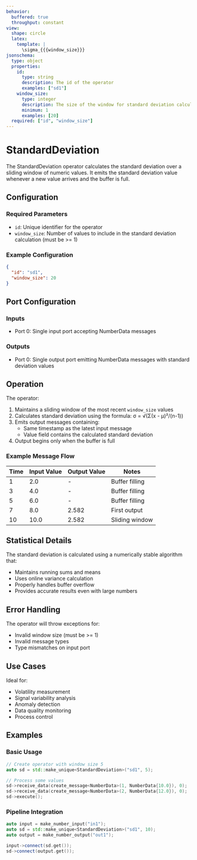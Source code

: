 ```yaml
---
behavior:
  buffered: true
  throughput: constant
view:
  shape: circle
  latex:
    template: |
      \sigma_{{{window_size}}}
jsonschema:
  type: object
  properties:
    id:
      type: string
      description: The id of the operator
      examples: ["sd1"]
    window_size:
      type: integer
      description: The size of the window for standard deviation calculation
      minimum: 1
      examples: [20]
  required: ["id", "window_size"]
---
```


# StandardDeviation

The StandardDeviation operator calculates the standard deviation over a sliding window of numeric values. It emits the standard deviation value whenever a new value arrives and the buffer is full.

## Configuration

### Required Parameters

- `id`: Unique identifier for the operator
- `window_size`: Number of values to include in the standard deviation calculation (must be >= 1)

### Example Configuration

```json
{
  "id": "sd1",
  "window_size": 20
}
```

## Port Configuration

### Inputs

- Port 0: Single input port accepting NumberData messages

### Outputs

- Port 0: Single output port emitting NumberData messages with standard deviation values

## Operation

The operator:

1. Maintains a sliding window of the most recent `window_size` values
2. Calculates standard deviation using the formula: σ = √(Σ(x - μ)²/(n-1))
3. Emits output messages containing:
   - Same timestamp as the latest input message
   - Value field contains the calculated standard deviation
4. Output begins only when the buffer is full

### Example Message Flow

| Time | Input Value | Output Value | Notes          |
| ---- | ----------- | ------------ | -------------- |
| 1    | 2.0         | -            | Buffer filling |
| 3    | 4.0         | -            | Buffer filling |
| 5    | 6.0         | -            | Buffer filling |
| 7    | 8.0         | 2.582        | First output   |
| 10   | 10.0        | 2.582        | Sliding window |

## Statistical Details

The standard deviation is calculated using a numerically stable algorithm that:

- Maintains running sums and means
- Uses online variance calculation
- Properly handles buffer overflow
- Provides accurate results even with large numbers

## Error Handling

The operator will throw exceptions for:

- Invalid window size (must be >= 1)
- Invalid message types
- Type mismatches on input port

## Use Cases

Ideal for:

- Volatility measurement
- Signal variability analysis
- Anomaly detection
- Data quality monitoring
- Process control

## Examples

### Basic Usage

```cpp
// Create operator with window size 5
auto sd = std::make_unique<StandardDeviation>("sd1", 5);

// Process some values
sd->receive_data(create_message<NumberData>(1, NumberData{10.0}), 0);
sd->receive_data(create_message<NumberData>(2, NumberData{12.0}), 0);
sd->execute();
```

### Pipeline Integration

```cpp
auto input = make_number_input("in1");
auto sd = std::make_unique<StandardDeviation>("sd1", 10);
auto output = make_number_output("out1");

input->connect(sd.get());
sd->connect(output.get());
```
